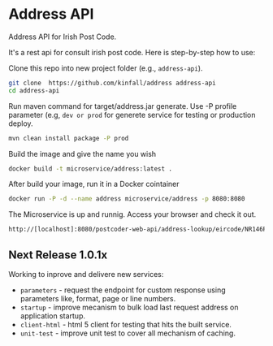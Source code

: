 # Address API
Address API for Irish Post Code.

It's a rest api for consult irish post code. Here is step-by-step how to use:

Clone this repo into new project folder (e.g., `address-api`).
```bash
git clone  https://github.com/kinfall/address address-api
cd address-api
```

Run maven command for target/address.jar generate. Use -P profile parameter (e.g, `dev or prod` for generete service for testing or production deploy.

```bash
mvn clean install package -P prod
```

Build the image and give the name you wish

```bash
docker build -t microservice/address:latest .
```

After build your image, run it in a Docker cointainer

```bash
docker run -P -d --name address microservice/address -p 8080:8080
```

The Microservice is up and runnig. Access your browser and check it out.

```bash
http://[localhost]:8080/postcoder-web-api/address-lookup/eircode/NR146PZ
```
## Next Release 1.0.1x

Working to inprove and delivere new services:

* `parameters` - request the endpoint for custom response using parameters like, format, page or line numbers.
* `startup` - improve mecanism to bulk load last request address on application startup.
* `client-html` - html 5 client for testing that hits the built service.
* `unit-test` - improve unit test to cover all mechanism of caching.
